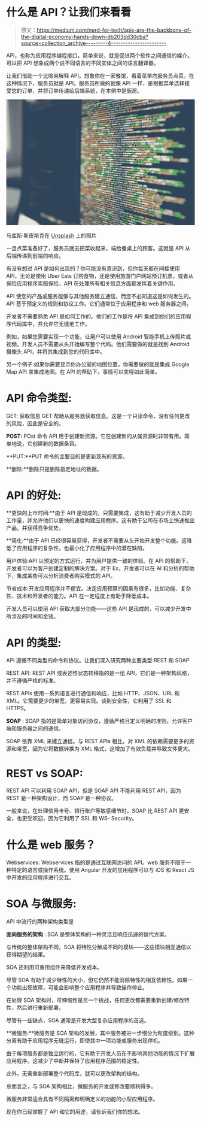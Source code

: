 # 什么是 API？让我们来看看

> 原文：<https://medium.com/nerd-for-tech/apis-are-the-backbone-of-the-digital-economy-hands-down-db203dd30cba?source=collection_archive---------4----------------------->

API，也称为应用程序编程接口，简单来说，就是促进两个软件之间通信的媒介。可以把 API 想象成两个说不同语言的不同实体之间的语言翻译器。

让我们借助一个比喻来解释 API。想象你在一家餐馆，看着菜单向服务员点菜。在这种情况下，服务员就是 API。服务员所做的就像 API 一样，是根据菜单选择接受您的订单，并将订单传递给后端系统，在本例中是厨房。

![](img/2efe4377a0033bf3e6477b4c9e3b3bd1.png)

马库斯·斯皮斯克在 [Unsplash](https://unsplash.com?utm_source=medium&utm_medium=referral) 上的照片

一旦点菜准备好了，服务员就去把菜收起来，端给餐桌上的顾客。这就是 API 从后端传递到前端的响应。

有没有想过 API 是如何出现的？你可能没有意识到，但你每天都在间接使用 API，无论是使用 Uber Eats 订购食物，还是使用旅游门户网站预订机票，或者从保险应用程序索赔保险，API 在处理所有相关信息方面都发挥着关键作用。

API 使您的产品或服务能够与其他服务建立通信，而您不必知道这是如何发生的。API 基于预定义的规则和协议工作。它们通常位于应用程序和 web 服务器之间。

开发者不需要熟悉 API 是如何工作的。他们的工作是将 API 集成到他们的应用程序代码库中，并允许它无缝地工作。

例如，如果您需要实现一个功能，让用户可以使用 Android 智能手机上传照片或视频，开发人员不需要从头开始编写整个代码。他们需要做的就是找到 Android 摄像头 API，并将其集成到您的代码库中。

另一个例子:如果你需要显示你办公室的地图位置，你需要做的就是集成 Google Map API 来集成地图。在 API 的帮助下，事情可以变得如此简单。

# **API 命令类型:**

GET: 获取信息 GET 帮助从服务器获取信息。这是一个只读命令，没有任何更改的风险，因此是安全的。

**POST:** POst 命令 API 用于创建新资源。它在创建新的从属资源时非常有用。简单地说，它创建新的数据条目。

**PUT:**PUT 命令的主要目的是更新现有的资源。

**删除:**删除只是删除指定地址的数据。

# **API 的好处:**

**更快的上市时间:**由于 API 是现成的，只需要集成，这有助于减少开发人员的工作量，并允许他们以更快的速度构建应用程序。这有助于公司在市场上快速推出产品，并获得竞争优势。

**简化:**由于 API 已经很容易获得，开发者不需要从头开始开发整个功能。这降低了应用程序的复杂性，也最小化了应用程序中的潜在缺陷。

用户体验:API 以预定的方式运行，并为用户提供一致的体验。在 API 的帮助下，开发者可以为客户创建定制的解决方案。对于 Ex，开发者可以在 AI 和分析的帮助下，集成某些可以分析消费者购买模式的 API。

节省成本:开发应用程序并不便宜。决定应用预算的因素有很多，比如功能、复杂性、技术和开发者的能力。API 在一定程度上有助于降低成本。

开发人员可以使用 API 获取大部分功能——这些 API 是现成的，可以减少开发中所涉及的时间和金钱。

# **API 的类型:**

API 遵循不同类型的命令和协议。让我们深入研究两种主要类型:REST 和 SOAP

REST API: REST API 或表述性状态转移指的是一组 API，它们是一种架构风格，并不遵循严格的标准。

REST APIs 使用一系列语言进行通信和响应，比如 HTTP、JSON、URL 和 XML。它需要更少的带宽，更容易实现。谈到安全性，它利用了 SSL 和 HTTPS。

**SOAP** : SOAP 指的是简单对象访问协议，遵循严格且定义明确的准则，允许客户端和服务器之间的通信。

SOAP 依靠 XML 来建立通信。与 REST APIs 相比，对 XML 的依赖需要更多的资源和带宽，因为它将数据转换为 XML 格式，这增加了有效负载并导致文件更大。

# **REST vs SOAP:**

REST API 可以利用 SOAP API，但是 SOAP API 不能利用 REST API，因为 REST 是一种架构设计，而 SOAP 是一种协议。

一般来说，在处理信用卡号、银行账户等敏感细节时，SOAP 比 REST API 更安全，也更受欢迎，因为它利用了 SSL 和 WS- Security。

# **什么是 web 服务？**

Webservices: Webservices 指的是通过互联网访问的 API。web 服务不限于一种特定的语言或操作系统。使用 Angular 开发的应用程序可以与 iOS 和 React JS 中开发的应用程序进行交互。

# **SOA 与微服务:**

API 中流行的两种架构类型是

**面向服务的架构** : SOA 是整体架构的一种灵活且响应迅速的替代方案。

与传统的整体架构不同，SOA 将特性分解成不同的模块——这些模块相互通信以获得期望的结果。

SOA 还利用可重用组件来降低开发成本。

尽管 SOA 有助于减少特性的大小，但它仍然不能消除特性的相互依赖性。如果一个功能出现故障，可能会影响整个应用程序并导致操作停止。

在处理 SOA 架构时，可伸缩性是另一个挑战，任何更改都需要重新创建/修改特性，然后进行重新部署。

尽管有一些缺点，SOA 通常是开发大型复杂应用程序的首选。

**微服务:**微服务是 SOA 架构的发展，其中服务被进一步细分为粒度级别。这种分离有助于应用程序无缝运行，即使其中一项功能或服务出现停机。

由于每项服务都是独立运行的，它有助于开发人员在不影响其他功能的情况下扩展应用程序。这减少了中断并保持了应用程序范围的稳定性。

此外，无需重新部署整个代码库，就可以更改架构的结构。

总而言之，与 SOA 架构相比，微服务的开发或修改要顺利得多。

微服务非常适合具有不同隔离和明确定义的功能的小型应用程序。

现在你已经掌握了 API 和它的用途，请告诉我们你的想法。